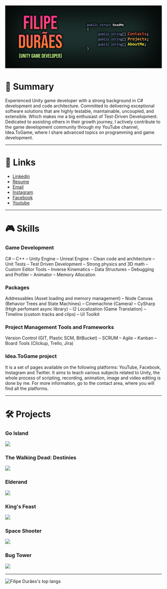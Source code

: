 [![Header](https://github.com/filipeduraes/filipeduraes/blob/main/images/Header_GithubReadme.png "Header")](https://www.linkedin.com/in/filipeduraes/)

<h1> 👋 Summary </h1>
<p> Experienced Unity game developer with a strong background in C# development and code architecture. Committed to delivering exceptional software solutions that are highly testable, maintainable, uncoupled, and extensible. Which makes me a big enthusiast of Test-Driven Development. Dedicated to assisting others in their growth journey, I actively contribute to the game development community through my YouTube channel, Idea.ToGame, where I share advanced topics on programming and game development.</p>

<hr>

<h1> 🔗 Links </h1>
<ul>
	<li><a href="https://linkedin.com/in/filipeduraes">Linkedin</a></li>
	<li><a href="https://docs.google.com/document/d/1OKDtC-3HZkMl0UDSecgIhoPy1KSJlCXn/edit?usp=sharing&ouid=110463737715910575626&rtpof=true&sd=true">Resume</a></li>
	<li><a href="mailto:filipehdduraes@gmail.com">Email</a></li>
	<li><a href="https://www.instagram.com/idea.togame">Instagram</a></li>
    	<li><a href="https://facebook.com/idea.togame">Facebook</a></li>
    	<li><a href="https://www.youtube.com/channel/UCoLD9_rZpGvsr-7PoV0ynRw">Youtube</a></li>
</ul>

<hr>

<h1> 🎮 Skills </h1>
<h3> Game Development </h3>
<p> C# – C++ – Unity Engine – Unreal Engine – Clean code and architecture – Unit Tests – Test Driven Development – Strong physics and 3D math – Custom Editor Tools – Inverse Kinematics – Data Structures – Debugging and Profiler – Animator – Memory Allocation</p>

<h3> Packages </h3>
<p> Addressables (Asset loading and memory management) – Node Canvas (Behavior Trees and State Machines) – Cinemachine (Camera) – CySharp (High perfomant async library) – I2 Localization (Game Translation) – Timeline (custom tracks and clips) – UI Toolkit</p>

<h3> Project Management Tools and Frameworks </h3>
<p> Version Control (GIT, Plastic SCM, BitBucket) – SCRUM – Agile – Kanban – Board Tools (Clickup, Trello, Jira)</p>

<h3> Idea.ToGame project </h3>
<p> It is a set of pages available on the following platforms: YouTube, Facebook, Instagram and Twitter. It aims to teach various subjects related to Unity, the whole process of scripting, recording, animation, image and video editing is done by me. For more information, go to the contact area, where you will find all the platforms.</p>

<hr>

<h1> 🛠️ Projects </h1>

<h3>Go Island</h3>
<a href="https://www.youtube.com/watch?v=ouvWhTyunKM"><img src="https://scontent.cdninstagram.com/v/t51.2885-15/394278252_645222041076756_4197385767006294760_n.jpg?stp=dst-jpg_e35&efg=eyJ2ZW5jb2RlX3RhZyI6ImltYWdlX3VybGdlbi45OTl4OTk5LnNkciJ9&_nc_ht=scontent.cdninstagram.com&_nc_cat=100&_nc_ohc=zWpZ6UxzkGQAX-yI7hv&edm=APs17CUBAAAA&ccb=7-5&ig_cache_key=MzIyMDAyNTc1OTMxNjY1ODUyNQ%3D%3D.2-ccb7-5&oh=00_AfB9EGAhx5Y2EcZ9sTWwU0uWsQPpXx3u8OnuqStPw28Urw&oe=65974AA8&_nc_sid=10d13b"/></a>

<h3>The Walking Dead: Destinies</h3>
<a href="https://www.twddestinies.com"><img src="https://www.twddestinies.com/wp-content/webp-express/webp-images/uploads/2023/06/WDD_HeroArt_3840x2160.jpg.webp" height = "300"/></a>

<h3>Elderand</h3>
<a href="http://www.elderand.com/en-us"><img src="https://cdn.akamai.steamstatic.com/steam/apps/1413660/capsule_616x353.jpg?t=1687891683" height = "300"/></a>

<h3>King's Feast</h3>
<a href="https://drive.google.com/file/d/1h603x9aE8cpDxhTV6BQ6bw8gn522cpky/view?usp=sharing"><img src="https://media.licdn.com/dms/image/D4D2DAQGr3s-AK_GJwg/profile-treasury-image-shrink_800_800/0/1684437431867?e=1698692400&v=beta&t=MPXoH5npkuBIhoB2umWrH_kVMxs-HXT4A6VuyTOExyw" height = "300"/></a>

<h3>Space Shooter</h3>
<a href="https://play.unity.com/mg/other/generic-space-shooter"><img src="https://play-static.unity.com/20230606/p/images/db6a88a8-97b2-4713-9f64-49b5c0654068_image_2023_06_06_021718560.png" height = "300"/></a>

<h3>Bug Tower</h3>
<a href="https://gamejolt.com/games/bugtower/574576"><img src="https://m.gjcdn.net/game-screenshot/700/5280269-rn2gyxtw-v4.webp" height = "300"/></a>

<hr>

<img src="https://github-readme-stats.vercel.app/api/top-langs/?username=filipeduraes&hide=Makefile&layout=compact&theme=dracula" height="150" alt="Filipe Durães's top langs" />
